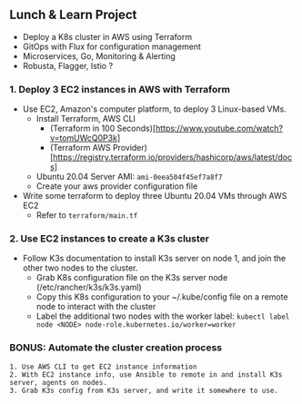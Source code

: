 ## Lunch & Learn Project

- Deploy a K8s cluster in AWS using Terraform
- GitOps with Flux for configuration management
- Microservices, Go, Monitoring & Alerting
- Robusta, Flagger, Istio ? 

### 1. Deploy 3 EC2 instances in AWS with Terraform
- Use EC2, Amazon's computer platform, to deploy 3 Linux-based VMs. 
	* Install Terraform, AWS CLI
		* (Terraform in 100 Seconds)[https://www.youtube.com/watch?v=tomUWcQ0P3k]
		* (Terraform AWS Provider)[https://registry.terraform.io/providers/hashicorp/aws/latest/docs]
	* Ubuntu 20.04 Server AMI: `ami-0eea504f45ef7a8f7`
	* Create your aws provider configuration file
- Write some terraform to deploy three Ubuntu 20.04 VMs through AWS EC2
	* Refer to `terraform/main.tf`
### 2. Use EC2 instances to create a K3s cluster
- Follow K3s documentation to install K3s server on node 1, and join the other two nodes to the cluster.
	* Grab K8s configuration file on the K3s server node (/etc/rancher/k3s/k3s.yaml)
	* Copy this K8s configuration to your ~/.kube/config file on a remote node to interact with the cluster
	* Label the additional two nodes with the worker label: `kubectl label node <NODE> node-role.kubernetes.io/worker=worker`
### BONUS: Automate the cluster creation process
	1. Use AWS CLI to get EC2 instance information
	2. With EC2 instance info, use Ansible to remote in and install K3s server, agents on nodes.
	3. Grab K3s config from K3s server, and write it somewhere to use.  
